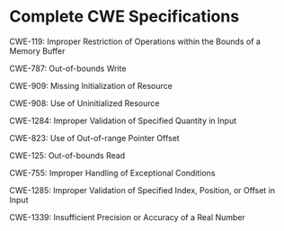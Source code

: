 

# Complete CWE Specifications

CWE-119: Improper Restriction of Operations within the Bounds of a Memory Buffer

CWE-787: Out-of-bounds Write

CWE-909: Missing Initialization of Resource

CWE-908: Use of Uninitialized Resource

CWE-1284: Improper Validation of Specified Quantity in Input

CWE-823: Use of Out-of-range Pointer Offset

CWE-125: Out-of-bounds Read

CWE-755: Improper Handling of Exceptional Conditions

CWE-1285: Improper Validation of Specified Index, Position, or Offset in Input

CWE-1339: Insufficient Precision or Accuracy of a Real Number